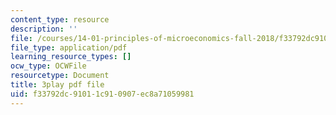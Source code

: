 ```yaml
---
content_type: resource
description: ''
file: /courses/14-01-principles-of-microeconomics-fall-2018/f33792dc91011c910907ec8a71059981_BUnUOv_INyM.pdf
file_type: application/pdf
learning_resource_types: []
ocw_type: OCWFile
resourcetype: Document
title: 3play pdf file
uid: f33792dc-9101-1c91-0907-ec8a71059981
---
```

